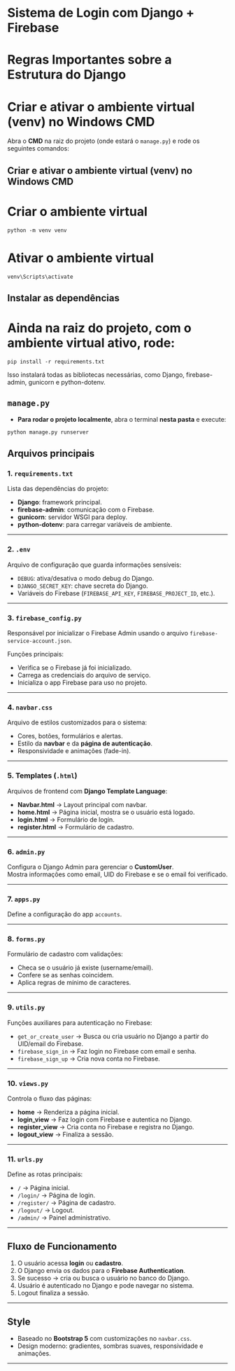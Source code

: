 # Sistema de Login com Django + Firebase

# Regras Importantes sobre a Estrutura do Django

# Criar e ativar o ambiente virtual (venv) no Windows CMD

Abra o **CMD** na raiz do projeto (onde estará o `manage.py`) e rode os seguintes comandos:

## Criar e ativar o ambiente virtual (venv) no Windows CMD

# Criar o ambiente virtual
```
python -m venv venv
```

# Ativar o ambiente virtual
```
venv\Scripts\activate
```

## Instalar as dependências

# Ainda na raiz do projeto, com o ambiente virtual ativo, rode:
```
pip install -r requirements.txt
```

Isso instalará todas as bibliotecas necessárias, como Django, firebase-admin, gunicorn e python-dotenv.

## `manage.py`

- **Para rodar o projeto localmente**, abra o terminal **nesta pasta** e execute:

```
python manage.py runserver
```

## Arquivos principais

### 1. `requirements.txt`
Lista das dependências do projeto:
- **Django**: framework principal.
- **firebase-admin**: comunicação com o Firebase.
- **gunicorn**: servidor WSGI para deploy.
- **python-dotenv**: para carregar variáveis de ambiente.

---

### 2. `.env`
Arquivo de configuração que guarda informações sensíveis:
- `DEBUG`: ativa/desativa o modo debug do Django.
- `DJANGO_SECRET_KEY`: chave secreta do Django.
- Variáveis do Firebase (`FIREBASE_API_KEY`, `FIREBASE_PROJECT_ID`, etc.).

---

### 3. `firebase_config.py`
Responsável por inicializar o Firebase Admin usando o arquivo `firebase-service-account.json`.

Funções principais:
- Verifica se o Firebase já foi inicializado.
- Carrega as credenciais do arquivo de serviço.
- Inicializa o app Firebase para uso no projeto.

---

### 4. `navbar.css`
Arquivo de estilos customizados para o sistema:
- Cores, botões, formulários e alertas.
- Estilo da **navbar** e da **página de autenticação**.
- Responsividade e animações (fade-in).

---

### 5. Templates (`.html`)
Arquivos de frontend com **Django Template Language**:
- **Navbar.html** → Layout principal com navbar.
- **home.html** → Página inicial, mostra se o usuário está logado.
- **login.html** → Formulário de login.
- **register.html** → Formulário de cadastro.

---

### 6. `admin.py`
Configura o Django Admin para gerenciar o **CustomUser**.  
Mostra informações como email, UID do Firebase e se o email foi verificado.

---

### 7. `apps.py`
Define a configuração do app `accounts`.

---

### 8. `forms.py`
Formulário de cadastro com validações:
- Checa se o usuário já existe (username/email).
- Confere se as senhas coincidem.
- Aplica regras de mínimo de caracteres.

---

### 9. `utils.py`
Funções auxiliares para autenticação no Firebase:
- `get_or_create_user` → Busca ou cria usuário no Django a partir do UID/email do Firebase.
- `firebase_sign_in` → Faz login no Firebase com email e senha.
- `firebase_sign_up` → Cria nova conta no Firebase.

---

### 10. `views.py`
Controla o fluxo das páginas:
- **home** → Renderiza a página inicial.
- **login_view** → Faz login com Firebase e autentica no Django.
- **register_view** → Cria conta no Firebase e registra no Django.
- **logout_view** → Finaliza a sessão.

---

### 11. `urls.py`
Define as rotas principais:
- `/` → Página inicial.
- `/login/` → Página de login.
- `/register/` → Página de cadastro.
- `/logout/` → Logout.
- `/admin/` → Painel administrativo.

---

## Fluxo de Funcionamento
1. O usuário acessa **login** ou **cadastro**.
2. O Django envia os dados para o **Firebase Authentication**.
3. Se sucesso → cria ou busca o usuário no banco do Django.
4. Usuário é autenticado no Django e pode navegar no sistema.
5. Logout finaliza a sessão.

---

## Style
- Baseado no **Bootstrap 5** com customizações no `navbar.css`.
- Design moderno: gradientes, sombras suaves, responsividade e animações.

---
